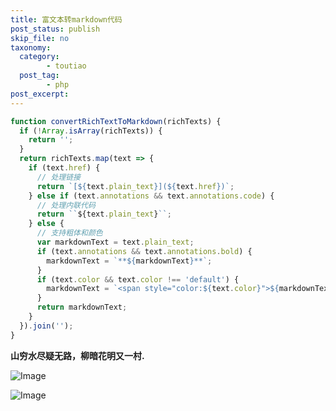 ```yaml
---
title: 富文本转markdown代码
post_status: publish
skip_file: no
taxonomy:
  category:
        - toutiao
  post_tag:
        - php
post_excerpt: 
---
```

```javascript
function convertRichTextToMarkdown(richTexts) {
  if (!Array.isArray(richTexts)) {
    return '';
  }
  return richTexts.map(text => {
    if (text.href) {
      // 处理链接
      return `[${text.plain_text}](${text.href})`;
    } else if (text.annotations && text.annotations.code) {
      // 处理内联代码
      return ``${text.plain_text}``;
    } else {
      // 支持粗体和颜色
      var markdownText = text.plain_text;
      if (text.annotations && text.annotations.bold) {
        markdownText = `**${markdownText}**`;
      }
      if (text.color && text.color !== 'default') {
        markdownText = `<span style="color:${text.color}">${markdownText}</span>`;
      }
      return markdownText;
    }
  }).join('');
}
```

**山穷水尽疑无路，柳暗花明又一村.**

![Image](https://images.unsplash.com/photo-1674027444485-cec3da58eef4?ixlib=rb-4.0.3&q=85&fm=jpg&crop=entropy&cs=srgb)

![Image](https://images.unsplash.com/photo-1551808525-51a94da548ce?ixlib=rb-4.0.3&q=85&fm=jpg&crop=entropy&cs=srgb)